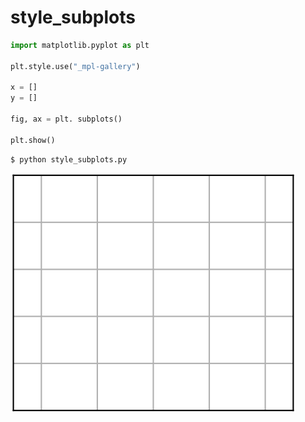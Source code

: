 # style_subplots
```python
import matplotlib.pyplot as plt

plt.style.use("_mpl-gallery")

x = []
y = []

fig, ax = plt. subplots()

plt.show()
```


```shell
$ python style_subplots.py
```


![](svg/style_subplots.svg)
